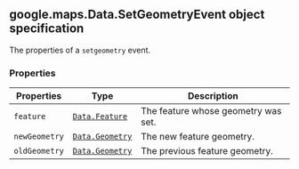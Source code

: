 <h2 id="Data.SetGeometryEvent">
google.maps.Data.SetGeometryEvent
object specification
</h2><p>The properties of a <code>setgeometry</code> event.</p><h3>Properties</h3><table summary="interface Data.SetGeometryEvent - Properties" width="100%">
<thead>
<tr><th>Properties</th>
<th>Type</th>
<th>Description</th>
</tr></thead>
<tbody>
<tr>
<td><code>feature</code></td>
<td><code><a href="https://github.com/amenadiel/google-maps-documentation/blob/master/docs/google.maps.Data.Feature.md">Data.Feature</a></code></td>
<td>The feature whose geometry was set.</td>
</tr>
<tr>
<td><code>newGeometry</code></td>
<td><code><a href="https://github.com/amenadiel/google-maps-documentation/blob/master/docs/google.maps.Data.Geometry.md">Data.Geometry</a></code></td>
<td>The new feature geometry.</td>
</tr>
<tr>
<td><code>oldGeometry</code></td>
<td><code><a href="https://github.com/amenadiel/google-maps-documentation/blob/master/docs/google.maps.Data.Geometry.md">Data.Geometry</a></code></td>
<td>The previous feature geometry.</td>
</tr>
</tbody>
</table>